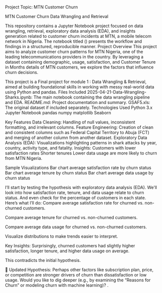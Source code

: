 Project Topic: MTN Customer Churn

MTN Customer Churn Data Wrangling and Retrieval

This repository contains a Jupyter Notebook project focused on data wrangling, retrieval, exploratory data analysis (EDA), and insights generation related to customer churn incidents at MTN, a mobile telecom network in Nigeria.  The notebook titled () presents the workflow and findings in a structured, reproducible manner.
Project Overview
This project aims to analyze customer churn patterns for MTN Nigeria, one of the leading telecommunications providers in the country. By leveraging a dataset containing demographic, usage, satisfaction, and Customer Tenure in Months details of MTN customers, we explore the factors that influence churn decisions.

This project is a Final project for module 1 : Data Wrangling & Retrieval, aimed at building foundational skills in working with messy real-world data using Python and pandas.
Files Included
2025-04-21-Data-Wrangling-Sharks.ipynb: The main notebook containing the data wrangling pipeline and EDA.
README.md: Project documentation and summary.
GSAF5.xls: The original dataset if included separately.
Technologies Used
Python 3.x
Jupyter Notebook
pandas
numpy
matplotlib
Seaborn


Key Features
Data Cleaning: Handling of null values, inconsistent formatting, and irrelevant columns.
Feature Engineering: Creation of clean and consistent columns such as Federal Capital Territory to Abuja (FCT) and merging of another column from another dataset. Exploratory Data Analysis (EDA): Visualizations highlighting patterns in shark attacks by year, country, activity type, and fatality.
Insights:
Customers with lower satisfaction rates
Shorter tenures
Lower data usage are more likely to churn from MTN Nigeria.


Sample Visualizations
Bar chart average satisfaction rate  by churn status
Bar chart average tenure  by churn status
Bar chart average data usage  by churn status




 I’ll start by testing the hypothesis with exploratory data analysis (EDA). We'll look into how satisfaction rate, tenure, and data usage relate to churn status. And even check for the percentage of customers in each state.
Here’s what I’ll do:
Compare average satisfaction rate for churned vs. non-churned customers.


Compare average tenure for churned vs. non-churned customers.


Compare average data usage for churned vs. non-churned customers.


Visualize distributions to make trends easier to interpret.







Key Insights:
Surprisingly, churned customers had slightly higher satisfaction, longer tenure, and higher data usage on average.


This contradicts the initial hypothesis.


🔁 Updated Hypothesis:
Perhaps other factors like subscription plan, price, or competition are stronger drivers of churn than dissatisfaction or low usage.
Would you like to dig deeper (e.g., by examining the “Reasons for Churn” or modeling churn with machine learning)? ​.
